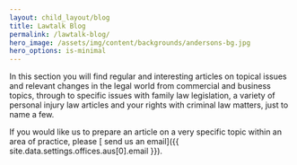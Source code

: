 ```yaml
---
layout: child_layout/blog
title: Lawtalk Blog
permalink: /lawtalk-blog/
hero_image: /assets/img/content/backgrounds/andersons-bg.jpg
hero_options: is-minimal
---
```


In this section you will find regular and interesting articles on topical issues and relevant changes in the legal world from commercial and business topics, through to specific issues with family law legislation, a variety of personal injury law articles and your rights with criminal law matters, just to name a few.

If you would like us to prepare an article on a very specific topic within an area of practice, please [ send us an email]({{ site.data.settings.offices.aus[0].email }}).